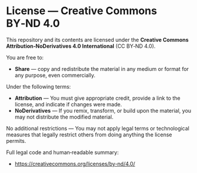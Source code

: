 # License — Creative Commons BY‑ND 4.0

This repository and its contents are licensed under the **Creative Commons Attribution‑NoDerivatives 4.0 International** (CC BY‑ND 4.0).

You are free to:
- **Share** — copy and redistribute the material in any medium or format for any purpose, even commercially.

Under the following terms:
- **Attribution** — You must give appropriate credit, provide a link to the license, and indicate if changes were made.
- **NoDerivatives** — If you remix, transform, or build upon the material, you may not distribute the modified material.

No additional restrictions — You may not apply legal terms or technological measures that legally restrict others from doing anything the license permits.

Full legal code and human‑readable summary:
- https://creativecommons.org/licenses/by-nd/4.0/
